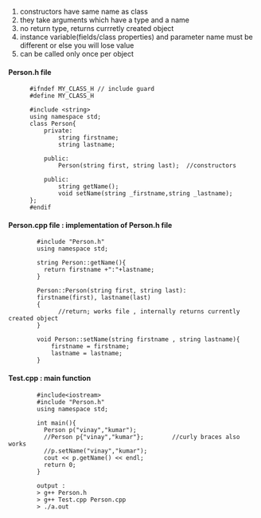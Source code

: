 1. constructors have same name as class
2. they take arguments which have a type and a name
3. no return type, returns currretly created object
4. instance variable(fields/class properties) and parameter name must be different or else you will lose value
5. can be called only once per object

#### Person.h file

          #ifndef MY_CLASS_H // include guard
          #define MY_CLASS_H

          #include <string>
          using namespace std;
          class Person{
              private:
                  string firstname;
                  string lastname;

              public:
                  Person(string first, string last);  //constructors

              public:
                  string getName();
                  void setName(string _firstname,string _lastname);
          };
          #endif
          
          
#### Person.cpp file : implementation of Person.h file

            #include "Person.h"
            using namespace std;

            string Person::getName(){
              return firstname +":"+lastname;
            }

            Person::Person(string first, string last):
            firstname(first), lastname(last)
            {
                  //return; works file , internally returns currently created object
            }

            void Person::setName(string firstname , string lastname){
                firstname = firstname;
                lastname = lastname;
            }  



#### Test.cpp : main function 

            #include<iostream>
            #include "Person.h"
            using namespace std;

            int main(){
              Person p("vinay","kumar");
              //Person p{"vinay","kumar"};        //curly braces also works
              //p.setName("vinay","kumar");
              cout << p.getName() << endl;  
              return 0;
            }
            
            output : 
            > g++ Person.h
            > g++ Test.cpp Person.cpp
            > ./a.out
            
